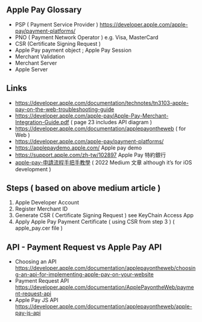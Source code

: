 ## Apple Pay Glossary

- PSP ( Payment Service Provider ) https://developer.apple.com/apple-pay/payment-platforms/
- PNO ( Payment Network Operator ) e.g. Visa, MasterCard
- CSR (Certificate Signing Request )
- Apple Pay payment object ; Apple Pay Session
- Merchant Validation
- Merchant Server
- Apple Server



## Links

- https://developer.apple.com/documentation/technotes/tn3103-apple-pay-on-the-web-troubleshooting-guide
- https://developer.apple.com/apple-pay/Apple-Pay-Merchant-Integration-Guide.pdf ( page 23 includes API diagram )
- https://developer.apple.com/documentation/applepayontheweb ( for Web )
- https://developer.apple.com/apple-pay/payment-platforms/
- https://applepaydemo.apple.com/ Apple pay demo
- https://support.apple.com/zh-tw/102897  Apple Pay 特約銀行
- [apple-pay-申請流程手把手教學](https://michaelrevlis.medium.com/apple-pay-%E7%94%B3%E8%AB%8B%E6%B5%81%E7%A8%8B%E6%89%8B%E6%8A%8A%E6%89%8B%E6%95%99%E5%AD%B8-3166dad321b4)
( 2022 Medium 文章 although it’s for iOS development )

## Steps ( based on above medium article )

1. Apple Developer Account
2. Register Merchant ID
3. Generate CSR ( Certificate Signing Request ) see KeyChain Access App
4. Apply Apple Pay Payment Certificate ( using CSR from step 3 )  ( apple_pay.cer file )

## API - Payment Request vs Apple Pay API

- Choosing an API  https://developer.apple.com/documentation/applepayontheweb/choosing-an-api-for-implementing-apple-pay-on-your-website
- Payment Request API
https://developer.apple.com/documentation/ApplePayontheWeb/payment-request-api
- Apple Pay JS API 
https://developer.apple.com/documentation/applepayontheweb/apple-pay-js-api
